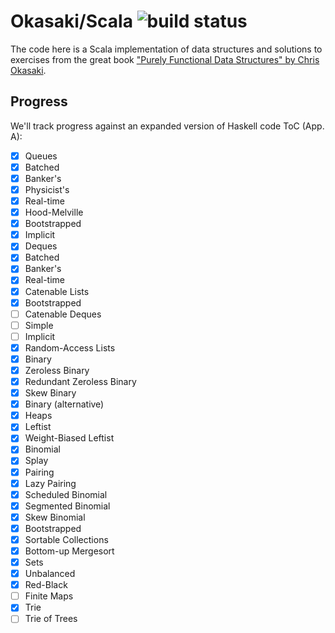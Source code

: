 Okasaki/Scala ![build status](https://travis-ci.org/KamchatkaLtd/okasaki.svg)
=============

The code here is a Scala implementation of data structures and solutions to exercises from the great book
 ["Purely Functional Data Structures" by Chris Okasaki](http://www.amazon.com/Purely-Functional-Structures-Chris-Okasaki/dp/0521663504).

Progress
--------

We'll track progress against an expanded version of Haskell code ToC (App. A):

- [x] Queues
 - [x] Batched
 - [x] Banker's
 - [x] Physicist's
 - [x] Real-time
 - [x] Hood-Melville
 - [x] Bootstrapped
 - [x] Implicit
- [x] Deques
 - [x] Batched
 - [x] Banker's
 - [x] Real-time
- [x] Catenable Lists
 - [x] Bootstrapped
- [ ] Catenable Deques
 - [ ] Simple
 - [ ] Implicit
- [x] Random-Access Lists
 - [x] Binary
 - [x] Zeroless Binary
 - [x] Redundant Zeroless Binary
 - [x] Skew Binary
 - [x] Binary (alternative)
- [x] Heaps
 - [x] Leftist
 - [x] Weight-Biased Leftist
 - [x] Binomial
 - [x] Splay
 - [x] Pairing
 - [x] Lazy Pairing
 - [x] Scheduled Binomial
 - [x] Segmented Binomial
 - [x] Skew Binomial
 - [x] Bootstrapped
- [x] Sortable Collections
 - [x] Bottom-up Mergesort
- [x] Sets
 - [x] Unbalanced
 - [x] Red-Black
- [ ] Finite Maps
 - [x] Trie
 - [ ] Trie of Trees
